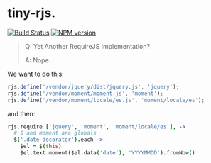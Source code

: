 # tiny-rjs.

[![Build Status](https://api.travis-ci.org/gextech/tiny-rjs.png?branch=master)](https://travis-ci.org/gextech/tiny-rjs?branch=master) [![NPM version](https://badge.fury.io/js/tiny-rjs.png)](http://badge.fury.io/js/tiny-rjs)

> Q: Yet Another RequireJS Implementation?
>
> A: Nope.

We want to do this:

```javascript
rjs.define('/vendor/jquery/dist/jquery.js', 'jquery');
rjs.define('/vendor/moment/moment.js', 'moment');
rjs.define('/vendor/moment/locale/es.js', 'moment/locale/es');
```

and then:

```coffeescript
rjs.require ['jquery', 'moment', 'moment/locale/es'], ->
  # $ and moment are globals
  $('.date-decorator').each ->
    $el = $(this)
    $el.text moment($el.data('date'), 'YYYYMMDD').fromNow()
```
